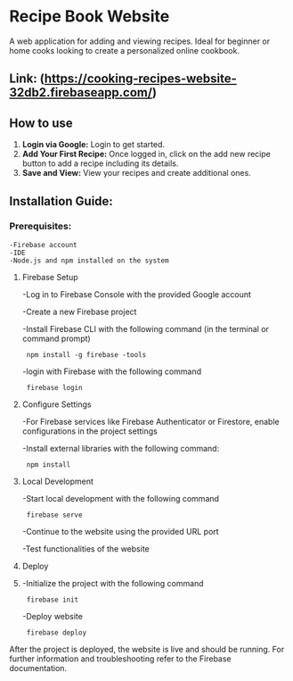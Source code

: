 # Recipe Book Website

A web application for adding and viewing recipes. Ideal for beginner or home cooks looking to create a personalized online cookbook.

## Link: (https://cooking-recipes-website-32db2.firebaseapp.com/)

## How to use

1. **Login via Google:** Login to get started.
2. **Add Your First Recipe:** Once logged in, click on the add new recipe button to add a recipe including its details.
3. **Save and View:** View your recipes and create additional ones.

## Installation Guide:

### Prerequisites:
	-Firebase account
	-IDE
	-Node.js and npm installed on the system

1. Firebase Setup
   
	-Log in to Firebase Console with the provided Google account

	-Create a new Firebase project

	-Install Firebase CLI with the following command (in the terminal or command prompt)

		npm install -g firebase -tools

	-login with Firebase with the following command

		firebase login
	
3. Configure Settings
   
	-For Firebase services like Firebase Authenticator or Firestore, enable
  configurations in the project settings

	-Install external libraries with the following command:

		npm install

5. Local Development
   
	-Start local development with the following command

		firebase serve

	-Continue to the website using the provided URL port

	-Test functionalities of the website

8. Deploy
9. 
	-Initialize the project with the following command

		firebase init

	-Deploy website

		firebase deploy



After the project is deployed, the website is live and should be running. For further information and troubleshooting refer to the Firebase documentation.
